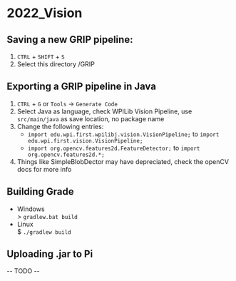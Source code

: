 # 2022_Vision

## Saving a new GRIP pipeline:
1. `CTRL` + `SHIFT` + `S`
2. Select this directory /GRIP

## Exporting a GRIP pipeline in Java
1. `CTRL` + `G` or `Tools` -> `Generate Code`
2. Select Java as language, check WPILib Vision Pipeline, use `src/main/java` as save location, no package name
3. Change the following entries:
    - `import edu.wpi.first.wpilibj.vision.VisionPipeline;`
    to `import edu.wpi.first.vision.VisionPipeline;`
    - `import org.opencv.features2d.FeatureDetector;`
    to `import org.opencv.features2d.*;`
4. Things like SimpleBlobDector may have depreciated, check the openCV docs for more info

## Building Grade
- Windows<br>>
    `gradlew.bat build`
- Linux<br>$
    `./gradlew build`

## Uploading .jar to Pi
-- TODO --
